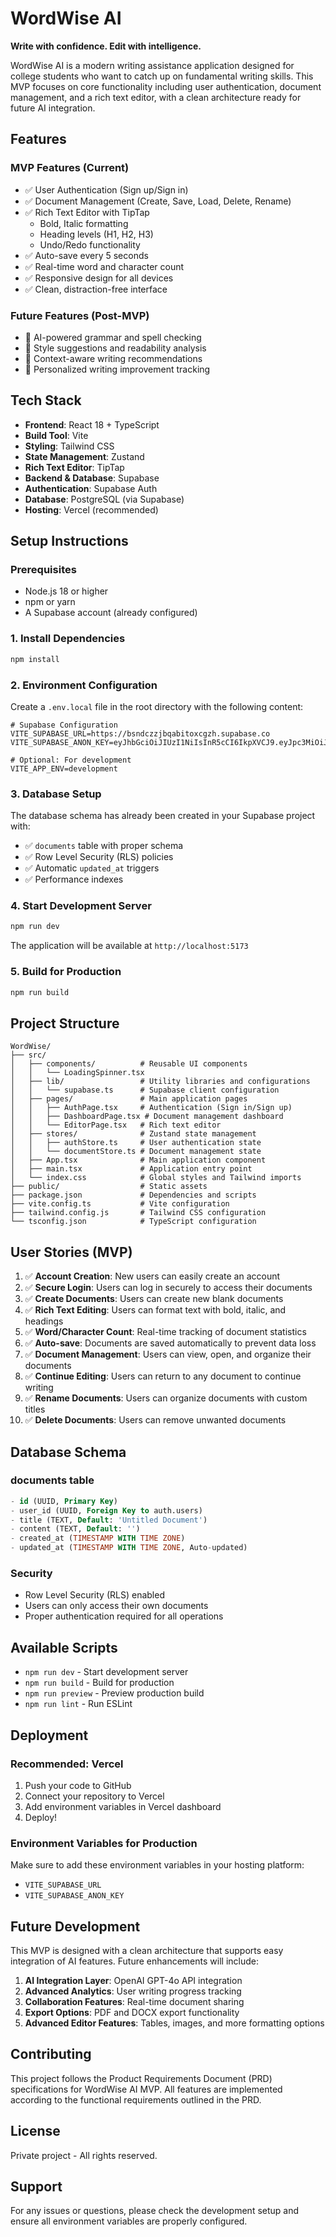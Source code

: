 # WordWise AI

**Write with confidence. Edit with intelligence.**

WordWise AI is a modern writing assistance application designed for college students who want to catch up on fundamental writing skills. This MVP focuses on core functionality including user authentication, document management, and a rich text editor, with a clean architecture ready for future AI integration.

## Features

### MVP Features (Current)
- ✅ User Authentication (Sign up/Sign in)
- ✅ Document Management (Create, Save, Load, Delete, Rename)
- ✅ Rich Text Editor with TipTap
  - Bold, Italic formatting
  - Heading levels (H1, H2, H3)
  - Undo/Redo functionality
- ✅ Auto-save every 5 seconds
- ✅ Real-time word and character count
- ✅ Responsive design for all devices
- ✅ Clean, distraction-free interface

### Future Features (Post-MVP)
- 🔮 AI-powered grammar and spell checking
- 🔮 Style suggestions and readability analysis
- 🔮 Context-aware writing recommendations
- 🔮 Personalized writing improvement tracking

## Tech Stack

- **Frontend**: React 18 + TypeScript
- **Build Tool**: Vite
- **Styling**: Tailwind CSS
- **State Management**: Zustand
- **Rich Text Editor**: TipTap
- **Backend & Database**: Supabase
- **Authentication**: Supabase Auth
- **Database**: PostgreSQL (via Supabase)
- **Hosting**: Vercel (recommended)

## Setup Instructions

### Prerequisites

- Node.js 18 or higher
- npm or yarn
- A Supabase account (already configured)

### 1. Install Dependencies

```bash
npm install
```

### 2. Environment Configuration

Create a `.env.local` file in the root directory with the following content:

```env
# Supabase Configuration
VITE_SUPABASE_URL=https://bsndczzjbqabitoxcgzh.supabase.co
VITE_SUPABASE_ANON_KEY=eyJhbGciOiJIUzI1NiIsInR5cCI6IkpXVCJ9.eyJpc3MiOiJzdXBhYmFzZSIsInJlZiI6ImJzbmRjenpqYnFhYml0b3hjZ3poIiwicm9sZSI6ImFub24iLCJpYXQiOjE3NTAwOTkyNzQsImV4cCI6MjA2NTY3NTI3NH0.edJ6NrmVvO_ETuI1Hqm_MbmlrgnuHKJqMt9k2r0oubk

# Optional: For development
VITE_APP_ENV=development
```

### 3. Database Setup

The database schema has already been created in your Supabase project with:
- ✅ `documents` table with proper schema
- ✅ Row Level Security (RLS) policies
- ✅ Automatic `updated_at` triggers
- ✅ Performance indexes

### 4. Start Development Server

```bash
npm run dev
```

The application will be available at `http://localhost:5173`

### 5. Build for Production

```bash
npm run build
```

## Project Structure

```
WordWise/
├── src/
│   ├── components/          # Reusable UI components
│   │   └── LoadingSpinner.tsx
│   ├── lib/                 # Utility libraries and configurations
│   │   └── supabase.ts      # Supabase client configuration
│   ├── pages/               # Main application pages
│   │   ├── AuthPage.tsx     # Authentication (Sign in/Sign up)
│   │   ├── DashboardPage.tsx # Document management dashboard
│   │   └── EditorPage.tsx   # Rich text editor
│   ├── stores/              # Zustand state management
│   │   ├── authStore.ts     # User authentication state
│   │   └── documentStore.ts # Document management state
│   ├── App.tsx              # Main application component
│   ├── main.tsx             # Application entry point
│   └── index.css            # Global styles and Tailwind imports
├── public/                  # Static assets
├── package.json             # Dependencies and scripts
├── vite.config.ts           # Vite configuration
├── tailwind.config.js       # Tailwind CSS configuration
└── tsconfig.json            # TypeScript configuration
```

## User Stories (MVP)

1. ✅ **Account Creation**: New users can easily create an account
2. ✅ **Secure Login**: Users can log in securely to access their documents
3. ✅ **Create Documents**: Users can create new blank documents
4. ✅ **Rich Text Editing**: Users can format text with bold, italic, and headings
5. ✅ **Word/Character Count**: Real-time tracking of document statistics
6. ✅ **Auto-save**: Documents are saved automatically to prevent data loss
7. ✅ **Document Management**: Users can view, open, and organize their documents
8. ✅ **Continue Editing**: Users can return to any document to continue writing
9. ✅ **Rename Documents**: Users can organize documents with custom titles
10. ✅ **Delete Documents**: Users can remove unwanted documents

## Database Schema

### documents table
```sql
- id (UUID, Primary Key)
- user_id (UUID, Foreign Key to auth.users)
- title (TEXT, Default: 'Untitled Document')
- content (TEXT, Default: '')
- created_at (TIMESTAMP WITH TIME ZONE)
- updated_at (TIMESTAMP WITH TIME ZONE, Auto-updated)
```

### Security
- Row Level Security (RLS) enabled
- Users can only access their own documents
- Proper authentication required for all operations

## Available Scripts

- `npm run dev` - Start development server
- `npm run build` - Build for production
- `npm run preview` - Preview production build
- `npm run lint` - Run ESLint

## Deployment

### Recommended: Vercel

1. Push your code to GitHub
2. Connect your repository to Vercel
3. Add environment variables in Vercel dashboard
4. Deploy!

### Environment Variables for Production

Make sure to add these environment variables in your hosting platform:
- `VITE_SUPABASE_URL`
- `VITE_SUPABASE_ANON_KEY`

## Future Development

This MVP is designed with a clean architecture that supports easy integration of AI features. Future enhancements will include:

1. **AI Integration Layer**: OpenAI GPT-4o API integration
2. **Advanced Analytics**: User writing progress tracking
3. **Collaboration Features**: Real-time document sharing
4. **Export Options**: PDF and DOCX export functionality
5. **Advanced Editor Features**: Tables, images, and more formatting options

## Contributing

This project follows the Product Requirements Document (PRD) specifications for WordWise AI MVP. All features are implemented according to the functional requirements outlined in the PRD.

## License

Private project - All rights reserved.

## Support

For any issues or questions, please check the development setup and ensure all environment variables are properly configured. 